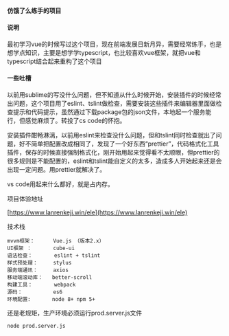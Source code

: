 #### 仿饿了么练手的项目

#### 说明

最初学习vue的时候写过这个项目，现在前端发展日新月异，需要经常练手，也是想学点知识，主要是想学学typescript，也比较喜欢vue框架，就把vue和typescript结合起来重构了这个项目


#### 一些吐槽
以前用sublime的写没什么问题，但不知道从什么时候开始，安装插件的时候经常出问题，这个项目用了eslint、tslint做检查，需要安装这些插件来编辑器里面做检查提示和代码提示，虽然通过下载package包的json文件，本地起一个服务能行，但感觉麻烦了。转投了cs code的怀抱。

安装插件酣畅淋漓，以前用eslint来检查没什么问题，但和tslint同时检查就出了问题，好不简单把配置改成相同了，发现了一个好东西“prettier”，代码格式化工具插件，保存的时候直接强制格式化，刚开始用起来觉得看不太顺眼，但prettier的很多规则是不能配置的，eslint和tslint能自定义的太多，造成多人开始起来还是会出现一定问题。用prettier就解决了。

vs code用起来什么都好，就是占内存。


项目体验地址

[https://www.lanrenkeji.win/ele](https://www.lanrenkeji.win/ele)

技术栈
```
mvvm框架：      Vue.js （版本2.x）
UI框架 ：       cube-ui
语法检查：       eslint + tslint
样式预处理：     stylus
服务端通讯：     axios
移动端滚动库：   better-scroll
构建工具：       webpack
源码：          es6
环境配置:       node 8+ npm 5+
```


还是老规矩，生产环境必须运行prod.server.js文件

```
node prod.server.js
```

